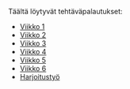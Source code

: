 Täältä löytyvät tehtäväpalautukset: 
- [Viikko 1](vko1/index.html)
- [Viikko 2](vko2/vko2.md)
- [Viikko 3](vko3/index.html)
- [Viikko 4]()
- [Viikko 5]()
- [Viikko 6]()
- [Harjoitustyö]()
